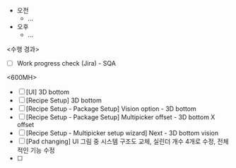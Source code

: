 - 오전
	- ...
- 오후
	- ...

<수행 경과>
- [ ] Work progress check (Jira) - SQA

<600MH>
- [ ] [UI] 3D bottom
- [ ] [Recipe Setup] 3D bottom
- [ ] [Recipe Setup - Package Setup] Vision option - 3D bottom
- [ ] [Recipe Setup - Package Setup] Multipicker offset - 3D bottom X offset
- [ ] [Recipe Setup - Multipicker setup wizard] Next - 3D bottom vision
- [ ] [Pad changing] UI 그림 중 시스템 구조도 교체, 실린더 개수 4개로 수정, 전체적인 기능 수정
- [ ] 